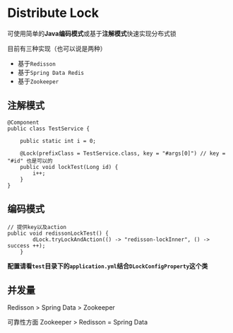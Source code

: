 # Distribute Lock

可使用简单的**Java编码模式**或基于**注解模式**快速实现分布式锁

目前有三种实现（也可以说是两种）

* 基于`Redisson`
* 基于`Spring Data Redis`
* 基于`Zookeeper`

## 注解模式

```
@Component
public class TestService {

	public static int i = 0;

	@Lock(prefixClass = TestService.class, key = "#args[0]") // key = "#id" 也是可以的
	public void lockTest(Long id) {
		i++;
	}
}
```

## 编码模式

```
// 提供key以及action
public void redissonLockTest() {
		dLock.tryLockAndAction(() -> "redisson-lockInner", () -> success ++);
	}
```

**配置请看`test`目录下的`application.yml`结合`DLockConfigProperty`这个类**



## 并发量

Redisson > Spring Data > Zookeeper



可靠性方面 Zookeeper > Redisson = Spring Data